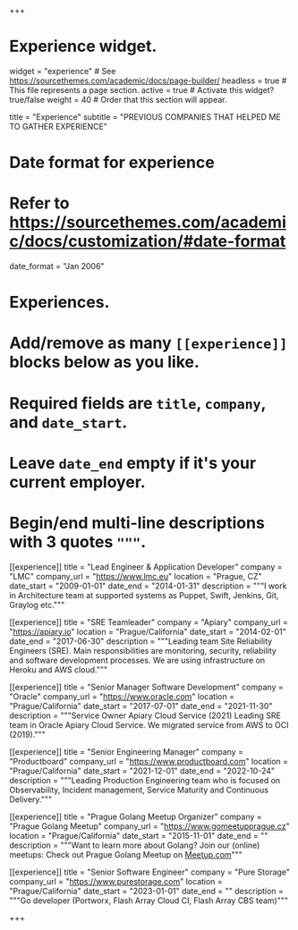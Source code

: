 +++
# Experience widget.
widget = "experience"  # See https://sourcethemes.com/academic/docs/page-builder/
headless = true  # This file represents a page section.
active = true  # Activate this widget? true/false
weight = 40  # Order that this section will appear.

title = "Experience"
subtitle = "PREVIOUS COMPANIES THAT HELPED ME TO GATHER EXPERIENCE"

# Date format for experience
#   Refer to https://sourcethemes.com/academic/docs/customization/#date-format
date_format = "Jan 2006"

# Experiences.
#   Add/remove as many `[[experience]]` blocks below as you like.
#   Required fields are `title`, `company`, and `date_start`.
#   Leave `date_end` empty if it's your current employer.
#   Begin/end multi-line descriptions with 3 quotes `"""`.
[[experience]]
  title = "Lead Engineer & Application Developer"
  company = "LMC"
  company_url = "https://www.lmc.eu"
  location = "Prague, CZ"
  date_start = "2009-01-01"
  date_end = "2014-01-31"
  description = """I work in Architecture team at supported systems as Puppet, Swift, Jenkins, Git, Graylog etc."""


[[experience]]
  title = "SRE Teamleader"
  company = "Apiary"
  company_url = "https://apiary.io"
  location = "Prague/California"
  date_start = "2014-02-01"
  date_end = "2017-06-30"
  description = """Leading team Site Reliability Engineers (SRE). Main responsibilities are monitoring, security, reliability and software development processes. We are using infrastructure on Heroku and AWS cloud."""


[[experience]]
  title = "Senior Manager Software Development"
  company = "Oracle"
  company_url = "https://www.oracle.com"
  location = "Prague/California"
  date_start = "2017-07-01"
  date_end = "2021-11-30"
  description = """Service Owner Apiary Cloud Service (2021)
Leading SRE team in Oracle Apiary Cloud Service. We migrated service from AWS to OCI (2019)."""

[[experience]]
  title = "Senior Engineering Manager"
  company = "Productboard"
  company_url = "https://www.productboard.com"
  location = "Prague/California"
  date_start = "2021-12-01"
  date_end = "2022-10-24"
  description = """Leading Production Engineering team who is focused on Observability, Incident management, Service Maturity and Continuous Delivery."""

[[experience]]
  title = "Prague Golang Meetup Organizer"
  company = "Prague Golang Meetup"
  company_url = "https://www.gomeetupprague.cz"
  location = "Prague/California"
  date_start = "2015-11-01"
  date_end = ""
  description = """Want to learn more about Golang? Join our (online) meetups: Check out Prague Golang Meetup on [Meetup.com](https://www.meetup.com/prague-golang-meetup/)"""


[[experience]]
  title = "Senior Software Engineer"
  company = "Pure Storage"
  company_url = "https://www.purestorage.com"
  location = "Prague/California"
  date_start = "2023-01-01"
  date_end = ""
  description = """Go developer (Portworx, Flash Array Cloud CI, Flash Array CBS team)"""

+++
